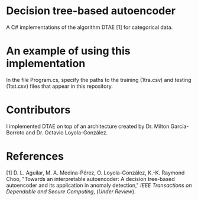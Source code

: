# Decision tree-based autoencoder
A C# implementations of the algorithm DTAE [1] for categorical data.

# An example of using this implementation
In the file Program.cs, specify the paths to the training (1tra.csv) and testing (1tst.csv) files that appear in this repository.

# Contributors
I implemented DTAE on top of an architecture created by Dr. Milton García-Borroto and Dr. Octavio Loyola-González.

# References
[1] D. L. Aguilar, M. A. Medina-Pérez, O. Loyola-González, K.-K. Raymond Choo, "Towards an interpretable autoencoder: A decision tree-based autoencoder and its application in anomaly detection," <i>IEEE Transactions on Dependable and Secure Computing</i>, (<i>Under Review</i>).
